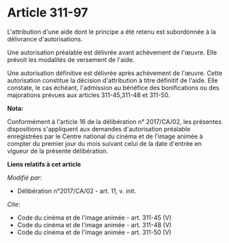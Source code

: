 # Article 311-97

L'attribution d'une aide dont le principe a été retenu est subordonnée à la délivrance d'autorisations.

Une autorisation préalable est délivrée avant achèvement de l'œuvre. Elle prévoit les modalités de versement de l'aide.

Une autorisation définitive est délivrée après achèvement de l'œuvre. Cette autorisation constitue la décision d'attribution
à titre définitif de l'aide. Elle constate, le cas échéant, l'admission au bénéfice des bonifications ou des majorations
prévues aux articles 311-45,311-48 et 311-50.

**Nota:**

Conformément à l'article 16 de la délibération n° 2017/CA/02, les présentes dispositions s'appliquent aux demandes
d'autorisation préalable enregistrées par le Centre national du cinéma et de l'image animée à compter du premier jour du mois
suivant celui de la date d'entrée en vigueur de la présente délibération.

**Liens relatifs à cet article**

_Modifié par_:

  - Délibération n°2017/CA/02 - art. 11, v. init.

_Cite_:

  - Code du cinéma et de l'image animée - art. 311-45 (V)
  - Code du cinéma et de l'image animée - art. 311-48 (V)
  - Code du cinéma et de l'image animée - art. 311-50 (V)
